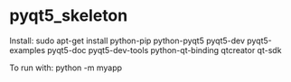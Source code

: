 # pyqt5_skeleton
Install:
 sudo apt-get install python-pip python-pyqt5 pyqt5-dev pyqt5-examples  pyqt5-doc pyqt5-dev-tools python-qt-binding qtcreator  qt-sdk 

To run with: python -m myapp

